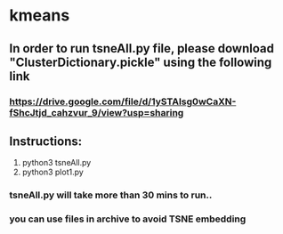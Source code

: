 # kmeans
## In order to run tsneAll.py file, please download "ClusterDictionary.pickle" using the following link

### https://drive.google.com/file/d/1ySTAIsg0wCaXN-fShcJtjd_cahzvur_9/view?usp=sharing

## Instructions:
1. python3 tsneAll.py
2. python3 plot1.py

### tsneAll.py will take more than 30 mins to run.. 
### you can use files in archive to avoid TSNE embedding
